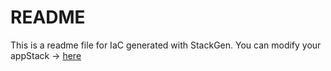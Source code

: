 # README
This is a readme file for IaC generated with StackGen.
You can modify your appStack -> [here](http://main.dev.stackgen.com/appstacks/a4a94c99-ff0b-4bff-a122-379178781564)
